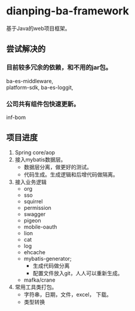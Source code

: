 # dianping-ba-framework
基于Java的web项目框架。

## 尝试解决的
### 目前较多冗余的依赖，和不用的jar包。
ba-es-middleware,  
platform-sdk,
ba-es-loggit,

### 公司共有组件包快速更新。
inf-bom

## 项目进度
1. Spring core/aop
2. 接入mybatis数据层。
    * 数据层分离，做更好的测试。
    * 代码生成。生成逻辑和后增代码做隔离。
3. 接入业务逻辑 
    * org
    * sso
    * squirrel 
    * permission 
    * swagger
    * pigeon
    * mobile-oauth
    * lion
    * cat
    * log
    * ehcache
    * mybatis-generator; 
      * 生成代码做分离
      * 配置文件放入git，人人可以重新生成。
    * mafka/crane
4. 常用工具类打包。
    * 字符串，日期，文件，excel， 下载。
    * 类型转换
